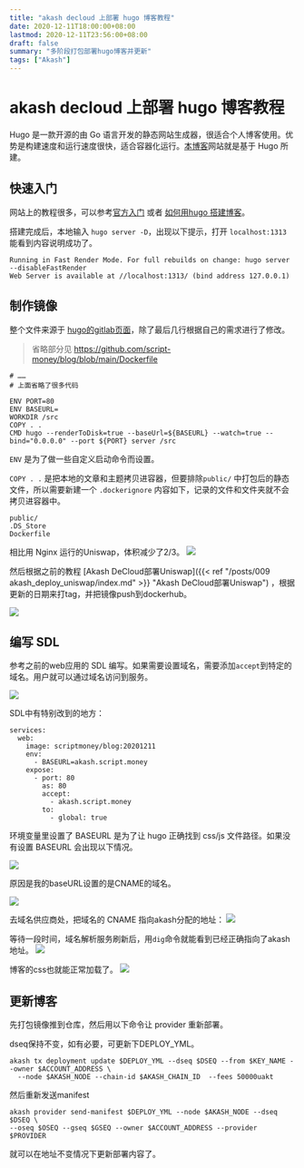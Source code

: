```yaml
---
title: "akash decloud 上部署 hugo 博客教程"
date: 2020-12-11T18:00:00+08:00
lastmod: 2020-12-11T23:56:00+08:00
draft: false
summary: "多阶段打包部署hugo博客并更新"
tags: ["Akash"]
---
```


# akash decloud 上部署 hugo 博客教程

Hugo 是一款开源的由 Go 语言开发的静态网站生成器，很适合个人博客使用。优势是构建速度和运行速度很快，适合容器化运行。[本博客](https://github.com/script-money/blog)网站就是基于 Hugo 所建。

## 快速入门

网站上的教程很多，可以参考[官方入门](https://gohugo.io/getting-started/quick-start/) 或者 [如何用hugo 搭建博客](https://zhuanlan.zhihu.com/p/126298572)。

搭建完成后，本地输入 `hugo server -D`，出现以下提示，打开 `localhost:1313` 能看到内容说明成功了。

```
Running in Fast Render Mode. For full rebuilds on change: hugo server --disableFastRender
Web Server is available at //localhost:1313/ (bind address 127.0.0.1)
```
## 制作镜像

整个文件来源于 [hugo的gitlab页面](https://gitlab.com/pages/hugo/-/blob/0.78.2/Dockerfile)，除了最后几行根据自己的需求进行了修改。

> 省略部分见 https://github.com/script-money/blog/blob/main/Dockerfile

```
# ……
# 上面省略了很多代码

ENV PORT=80
ENV BASEURL=
WORKDIR /src
COPY . .
CMD hugo --renderToDisk=true --baseUrl=${BASEURL} --watch=true --bind="0.0.0.0" --port ${PORT} server /src
```
`ENV` 是为了做一些自定义启动命令而设置。

`COPY . .` 是把本地的文章和主题拷贝进容器，但要排除`public/` 中打包后的静态文件，所以需要新建一个 `.dockerignore` 内容如下，记录的文件和文件夹就不会拷贝进容器中。

```
public/
.DS_Store
Dockerfile
```

相比用 Nginx 运行的Uniswap，体积减少了2/3。
![](size.png)

然后根据之前的教程 [Akash DeCloud部署Uniswap]({{< ref "/posts/009 akash_deploy_uniswap/index.md" >}} "Akash DeCloud部署Uniswap") ，根据更新的日期来打tag，并把镜像push到dockerhub。

![](20201211.png)

## 编写 SDL

参考之前的web应用的 SDL 编写。如果需要设置域名，需要添加`accept`到特定的域名。用户就可以通过域名访问到服务。

![](accept.png)

SDL中有特别改到的地方：

```
services:
  web:
    image: scriptmoney/blog:20201211
    env:
      - BASEURL=akash.script.money
    expose:
      - port: 80
        as: 80
        accept:
          - akash.script.money
        to:
          - global: true
```

环境变量里设置了 BASEURL 是为了让 hugo 正确找到 css/js 文件路径。如果没有设置 BASEURL 会出现以下情况。

![](no_base_url.png)

原因是我的baseURL设置的是CNAME的域名。

![](error_base_url.png)

去域名供应商处，把域名的 CNAME 指向akash分配的地址：
![](cname.png)

等待一段时间，域名解析服务刷新后，用`dig`命令就能看到已经正确指向了akash地址。
![](cname_point_to.png)

博客的css也就能正常加载了。
![](correct.png)

## 更新博客

先打包镜像推到仓库，然后用以下命令让 provider 重新部署。

dseq保持不变，如有必要，可更新下DEPLOY_YML。

```
akash tx deployment update $DEPLOY_YML --dseq $DSEQ --from $KEY_NAME --owner $ACCOUNT_ADDRESS \
  --node $AKASH_NODE --chain-id $AKASH_CHAIN_ID  --fees 50000uakt
```

然后重新发送manifest

```
akash provider send-manifest $DEPLOY_YML --node $AKASH_NODE --dseq $DSEQ \
--oseq $OSEQ --gseq $GSEQ --owner $ACCOUNT_ADDRESS --provider $PROVIDER
```

就可以在地址不变情况下更新部署内容了。